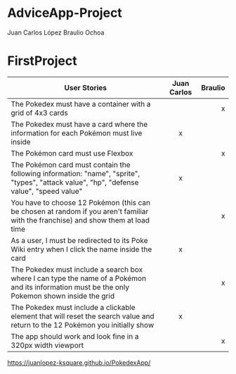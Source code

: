 # AdviceApp-Project

Juan Carlos López 
Braulio Ochoa  

# FirstProject
| User Stories     | Juan Carlos| Braulio |
| ---------------- | :--: | ---: |
| The Pokedex must have a container with a grid of 4x3 cards |    |  x  |
| The Pokedex must have a card where the information for each Pokémon must live inside |  x   |     |
| The Pokémon card must use Flexbox |      |   x  |
| The Pokémon card must contain the following information: "name", "sprite", "types", "attack value", "hp", "defense value", "speed value" |  x  |      |
| You have to choose 12 Pokémon (this can be chosen at random if you aren't familiar with the franchise) and show them at load time |      |  x   |
| As a user, I must be redirected to its Poke Wiki entry when I click the name inside the card |  x  |      |
| The Pokedex must include a search box where I can type the name of a Pokémon and its information must be the only Pokemon shown inside the grid |     |  x   |
| The Pokedex must include a clickable element that will reset the search value and return to the 12 Pokémon you initially show  |  x  |    |
| The app should work and look fine in a 320px width viewport |     |  x  |


https://juanlopez-ksquare.github.io/PokedexApp/
